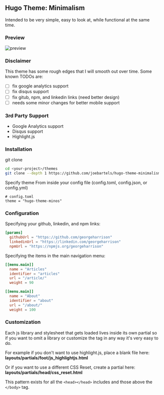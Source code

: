## Hugo Theme: Minimalism

Intended to be very simple, easy to look at, while functional at the same time.

### Preview
![preview](https://github.com/joebartels/hugo-theme-minimalism/blob/master/wiki-assets/list-preview-1.gif?raw=true)


### Disclaimer
This theme has some rough edges that I will smooth out over time. Some known TODOs are:
- [ ] fix google analytics support
- [ ] fix disqus support
- [ ] fix gitub, npm, and linkedin links (need better design)
- [ ] needs some minor changes for better mobile support

### 3rd Party Support
- Google Analytics support
- Disqus support
- Highlight.js

### Installation
git clone
```bash
cd <your-project>/themes
git clone --depth 1 https://github.com/joebartels/hugo-theme-minimalism
```

Specify theme
From inside your config file (config.toml, config.json, or config.yml)
```
# config.toml
theme = "hugo-theme-minos"
```

### Configuration
Specifying your github, linkedin, and npm links:
```toml
[params]
  githubUrl = "https://github.com/georgeharrison"
  linkedinUrl = "https://linkedin.com/georgeharrison"
  npmUrl = "https://npmjs.org/georgeharrison"
```

Specifying the items in the main navigation menu:
```toml
[[menu.main]]
  name = "Articles"
  identifier = "articles"
  url = "/article/"
  weight = 90

[[menu.main]]
  name = "About"
  identifier = "about"
  url = "/about/"
  weight = 100
```

### Customization
Each js library and stylesheet that gets loaded lives inside its own partial so if you want to omit a library or customize the tag in any way it's very easy to do. 

For example if you don't want to use highlight.js, place a blank file here: __layouts/partials/foot/js_highlightjs.html__  

Or if you want to use a different CSS Reset, create a partial here: __layouts/partials/head/css_reset.html__  

This pattern exists for all the `<head></head>` includes and those above the `</body>` tag.

